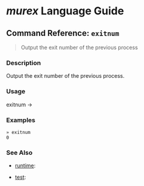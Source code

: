 # _murex_ Language Guide

## Command Reference: `exitnum`

> Output the exit number of the previous process

### Description

Output the exit number of the previous process.

### Usage

exitnum -> <stdout>

### Examples

    » exitnum
    0

### See Also

* [runtime](../commands/runtime.md):
  
* [test](../commands/test.md):
  